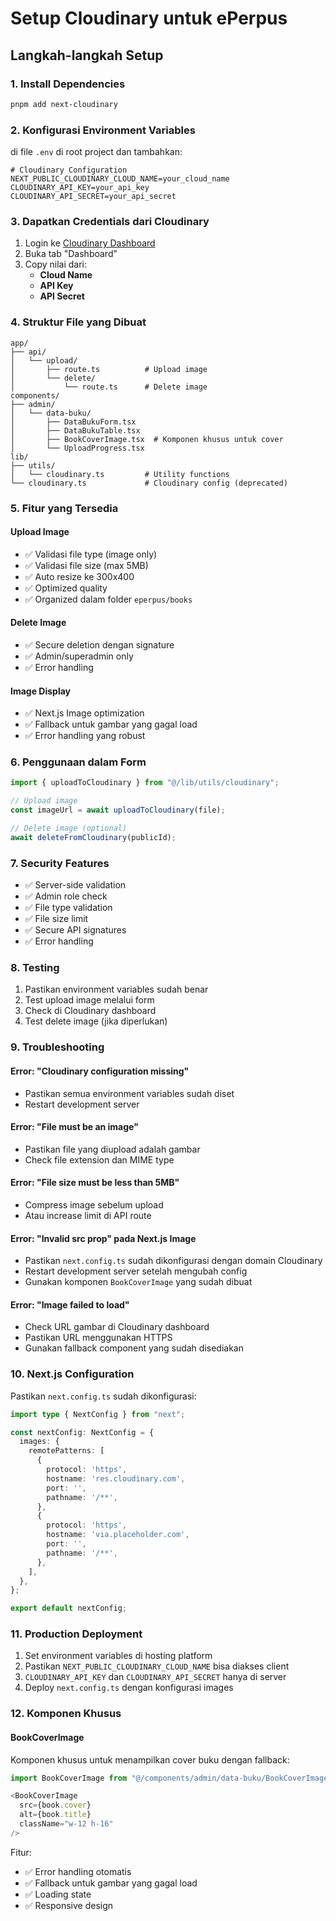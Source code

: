# Setup Cloudinary untuk ePerpus

## Langkah-langkah Setup

### 1. Install Dependencies
```bash
pnpm add next-cloudinary
```

### 2. Konfigurasi Environment Variables

di file `.env` di root project dan tambahkan:

```env
# Cloudinary Configuration
NEXT_PUBLIC_CLOUDINARY_CLOUD_NAME=your_cloud_name
CLOUDINARY_API_KEY=your_api_key
CLOUDINARY_API_SECRET=your_api_secret
```

### 3. Dapatkan Credentials dari Cloudinary

1. Login ke [Cloudinary Dashboard](https://cloudinary.com/console)
2. Buka tab "Dashboard"
3. Copy nilai dari:
   - **Cloud Name**
   - **API Key**
   - **API Secret**

### 4. Struktur File yang Dibuat

```
app/
├── api/
│   └── upload/
│       ├── route.ts          # Upload image
│       └── delete/
│           └── route.ts      # Delete image
components/
├── admin/
│   └── data-buku/
│       ├── DataBukuForm.tsx
│       ├── DataBukuTable.tsx
│       ├── BookCoverImage.tsx  # Komponen khusus untuk cover
│       └── UploadProgress.tsx
lib/
├── utils/
│   └── cloudinary.ts         # Utility functions
└── cloudinary.ts             # Cloudinary config (deprecated)
```

### 5. Fitur yang Tersedia

#### Upload Image
- ✅ Validasi file type (image only)
- ✅ Validasi file size (max 5MB)
- ✅ Auto resize ke 300x400
- ✅ Optimized quality
- ✅ Organized dalam folder `eperpus/books`

#### Delete Image
- ✅ Secure deletion dengan signature
- ✅ Admin/superadmin only
- ✅ Error handling

#### Image Display
- ✅ Next.js Image optimization
- ✅ Fallback untuk gambar yang gagal load
- ✅ Error handling yang robust

### 6. Penggunaan dalam Form

```typescript
import { uploadToCloudinary } from "@/lib/utils/cloudinary";

// Upload image
const imageUrl = await uploadToCloudinary(file);

// Delete image (optional)
await deleteFromCloudinary(publicId);
```

### 7. Security Features

- ✅ Server-side validation
- ✅ Admin role check
- ✅ File type validation
- ✅ File size limit
- ✅ Secure API signatures
- ✅ Error handling

### 8. Testing

1. Pastikan environment variables sudah benar
2. Test upload image melalui form
3. Check di Cloudinary dashboard
4. Test delete image (jika diperlukan)

### 9. Troubleshooting

#### Error: "Cloudinary configuration missing"
- Pastikan semua environment variables sudah diset
- Restart development server

#### Error: "File must be an image"
- Pastikan file yang diupload adalah gambar
- Check file extension dan MIME type

#### Error: "File size must be less than 5MB"
- Compress image sebelum upload
- Atau increase limit di API route

#### Error: "Invalid src prop" pada Next.js Image
- Pastikan `next.config.ts` sudah dikonfigurasi dengan domain Cloudinary
- Restart development server setelah mengubah config
- Gunakan komponen `BookCoverImage` yang sudah dibuat

#### Error: "Image failed to load"
- Check URL gambar di Cloudinary dashboard
- Pastikan URL menggunakan HTTPS
- Gunakan fallback component yang sudah disediakan

### 10. Next.js Configuration

Pastikan `next.config.ts` sudah dikonfigurasi:

```typescript
import type { NextConfig } from "next";

const nextConfig: NextConfig = {
  images: {
    remotePatterns: [
      {
        protocol: 'https',
        hostname: 'res.cloudinary.com',
        port: '',
        pathname: '/**',
      },
      {
        protocol: 'https',
        hostname: 'via.placeholder.com',
        port: '',
        pathname: '/**',
      },
    ],
  },
};

export default nextConfig;
```

### 11. Production Deployment

1. Set environment variables di hosting platform
2. Pastikan `NEXT_PUBLIC_CLOUDINARY_CLOUD_NAME` bisa diakses client
3. `CLOUDINARY_API_KEY` dan `CLOUDINARY_API_SECRET` hanya di server
4. Deploy `next.config.ts` dengan konfigurasi images

### 12. Komponen Khusus

#### BookCoverImage
Komponen khusus untuk menampilkan cover buku dengan fallback:

```typescript
import BookCoverImage from "@/components/admin/data-buku/BookCoverImage";

<BookCoverImage 
  src={book.cover} 
  alt={book.title}
  className="w-12 h-16"
/>
```

Fitur:
- ✅ Error handling otomatis
- ✅ Fallback untuk gambar yang gagal load
- ✅ Loading state
- ✅ Responsive design 